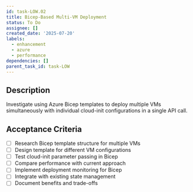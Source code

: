 ```yaml
---
id: task-LOW.02
title: Bicep-Based Multi-VM Deployment
status: To Do
assignee: []
created_date: '2025-07-20'
labels:
  - enhancement
  - azure
  - performance
dependencies: []
parent_task_id: task-LOW
---
```


## Description

Investigate using Azure Bicep templates to deploy multiple VMs simultaneously with individual cloud-init configurations in a single API call.

## Acceptance Criteria

- [ ] Research Bicep template structure for multiple VMs
- [ ] Design template for different VM configurations
- [ ] Test cloud-init parameter passing in Bicep
- [ ] Compare performance with current approach
- [ ] Implement deployment monitoring for Bicep
- [ ] Integrate with existing state management
- [ ] Document benefits and trade-offs
